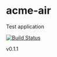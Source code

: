 # acme-air
Test application

[![Build Status](https://travis-ci.org/applariat/acme-air.svg?branch=master)](https://travis-ci.org/applariat/acme-air)

v0.1.1
